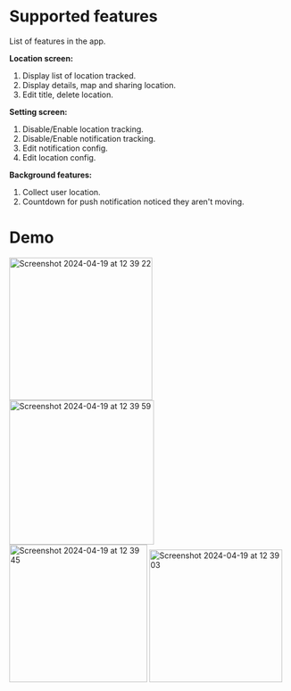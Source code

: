 # Supported features

List of features in the app.

**Location screen:**

1. Display list of location tracked.
2. Display details, map and sharing location.
3. Edit title, delete location.

**Setting screen:**

1. Disable/Enable location tracking.
2. Disable/Enable notification tracking.
3. Edit notification config.
4. Edit location config.

**Background features:**

1. Collect user location.
2. Countdown for push notification noticed they aren't moving.

# Demo

<img width="256" alt="Screenshot 2024-04-19 at 12 39 22" src="https://github.com/khoi101digital/DTHomeAssignment/assets/38206642/b0d95373-320c-494f-b2f9-253173b9b360">
<img width="259" alt="Screenshot 2024-04-19 at 12 39 59" src="https://github.com/khoi101digital/DTHomeAssignment/assets/38206642/b0ff6180-01d7-47d7-aba5-b76ca3b71039">
<img width="247" alt="Screenshot 2024-04-19 at 12 39 45" src="https://github.com/khoi101digital/DTHomeAssignment/assets/38206642/2b2cc43e-955a-4718-aaab-0e4893179bbf">
<img width="238" alt="Screenshot 2024-04-19 at 12 39 03" src="https://github.com/khoi101digital/DTHomeAssignment/assets/38206642/a79ce852-ca7f-427b-9268-314da91eb53a">
